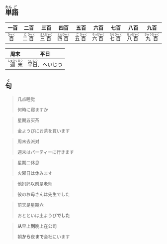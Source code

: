 ## <ruby><rb>単</rb><rt>たん</rt></ruby><ruby><rb>語</rb><rt>ご</rt></ruby>

| 一百                                  | 二百                                                                   | 三百                                                                    | 四百                                                                    | 五百                                                                   | 六百                                                                    | 七百                                                                    | 八百                                                                    | 九百                                                                     |
| ----------------------------------- | -------------------------------------------------------------------- | --------------------------------------------------------------------- | --------------------------------------------------------------------- | -------------------------------------------------------------------- | --------------------------------------------------------------------- | --------------------------------------------------------------------- | --------------------------------------------------------------------- | ---------------------------------------------------------------------- |
| <ruby><rb>百</rb><rt>ひゃく</rt></ruby> | <ruby><rb>二</rb><rt>に</rt></ruby><ruby><rb>百</rb><rt>ひゃく</rt></ruby> | <ruby><rb>三</rb><rt>さん</rt></ruby><ruby><rb>百</rb><rt>びゃく</rt></ruby> | <ruby><rb>四</rb><rt>よん</rt></ruby><ruby><rb>百</rb><rt>ひゃく</rt></ruby> | <ruby><rb>五</rb><rt>ご</rt></ruby><ruby><rb>百</rb><rt>ひゃく</rt></ruby> | <ruby><rb>六</rb><rt>ろっ</rt></ruby><ruby><rb>百</rb><rt>ぴゃく</rt></ruby> | <ruby><rb>七</rb><rt>なな</rt></ruby><ruby><rb>百</rb><rt>ひゃく</rt></ruby> | <ruby><rb>八</rb><rt>はっ</rt></ruby><ruby><rb>百</rb><rt>ぴゃく</rt></ruby> | <ruby><rb>九</rb><rt>きゅう</rt></ruby><ruby><rb>百</rb><rt>ひゃく</rt></ruby> |

| 周末                                                                     | 平日                                                                        |
| ---------------------------------------------------------------------- | ------------------------------------------------------------------------- |
| <ruby><rb>週</rb><rt>しゅうく</rt></ruby><ruby><rb>末</rb><rt>まつ</rt></ruby> | <ruby><rb>平</rb><rt>へい</rt></ruby><ruby><rb>日</rb><rt>じつ</rt></ruby>、へいじつ |



## <ruby><rb>句</rb><rt>く</rt></ruby>

> 几点睡觉
> 
> 何時に寝ますか

> 星期五买茶
> 
> 金ようびにお茶を買います

> 周末去派对
> 
> 週末はパーティーに行きます

> 星期二休息
> 
> 火曜日は休みます

> 他妈妈以前是老师
> 
> 彼のお母さんは先生でした

> 前天是星期六
> 
> おとといは土ようび**でした**

> **从**早上**到**晚上在公司
> 
> 朝**から**夜**まで**会社にいます